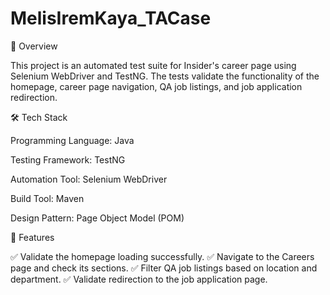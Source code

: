 # MelisIremKaya_TACase

📌 Overview

This project is an automated test suite for Insider's career page using Selenium WebDriver and TestNG. The tests validate the functionality of the homepage, career page navigation, QA job listings, and job application redirection.

🛠️ Tech Stack

Programming Language: Java

Testing Framework: TestNG

Automation Tool: Selenium WebDriver

Build Tool: Maven

Design Pattern: Page Object Model (POM)

🚀 Features

✅ Validate the homepage loading successfully.
✅ Navigate to the Careers page and check its sections.
✅ Filter QA job listings based on location and department.
✅ Validate redirection to the job application page.
